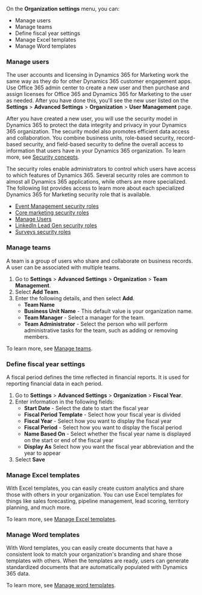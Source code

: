 On the **Organization settings** menu, you can:
-   Manage users
-   Manage teams
-   Define fiscal year settings
-   Manage Excel templates
-   Manage Word templates

### Manage users

The user accounts and licensing in Dynamics 365 for Marketing work the same way as they do for other Dynamics 365 customer engagement apps. Use Office 365 admin center to create a new user and then purchase and assign licenses for Office 365 and Dynamics 365 for Marketing to the user as needed. After you have done this, you'll see the new user listed on the **Settings** \> **Advanced Settings** \> **Organization** \> **User Management** page.

After you have created a new user, you will use the security model in Dynamics 365 to protect the data integrity and privacy in your Dynamics 365 organization. The security model also promotes efficient data access and collaboration. You combine business units, role-based security, record-based security, and field-based security to define the overall access to information that users have in your Dynamics 365 organization. To learn more, see
[Security concepts](https://docs.microsoft.com/dynamics365/customer-engagement/admin/security-concepts).

The security roles enable administrators to control which users have access to which features of Dynamics 365. Several security roles are common to almost all Dynamics 365 applications, while others are more specialized. The following list provides access to learn more about each specialized Dynamics 365 for Marketing security role that is available.

- [Event Management security roles](https://docs.microsoft.com/dynamics365/customer-engagement/marketing/manage-users#event-management-security-roles)
- [Core marketing security roles](https://docs.microsoft.com/dynamics365/customer-engagement/marketing/manage-users#core-marketing-security-roles)
- [Manage Users](https://docs.microsoft.com/dynamics365/customer-engagement/marketing/manage-users#lead-management-security-roles)
- [LinkedIn Lead Gen security roles](https://docs.microsoft.com/dynamics365/customer-engagement/marketing/manage-users#-lead-gen-security-roles)
- [Surveys security roles](https://docs.microsoft.com/dynamics365/customer-engagement/marketing/manage-users#surveys-security-roles)

### Manage teams

A team is a group of users who share and collaborate on business
records. A user can be associated with multiple teams.

1. Go to **Settings** \> **Advanced Settings** \> **Organization** \> **Team Management**.
2. Select **Add Team**.
3. Enter the following details, and then select **Add**.
    - **Team Name**
    - **Business Unit Name** - This default value is your organization name. 
    - **Team Manager** - Select a manager for the team.
    - **Team Administrator** - Select the person who will perform administrative tasks for the team, such as adding or removing members.

To learn more, see [Manage teams](https://docs.microsoft.com/dynamics365/customer-engagement/marketing/manage-teams).

### Define fiscal year settings

A fiscal period defines the time reflected in financial reports. It is used for reporting financial data in each period.

1. Go to **Settings** \> **Advanced Settings** \> **Organization** \> **Fiscal Year**.
2. Enter information in the following fields:
    - **Start Date** - Select the date to start the fiscal year
    - **Fiscal Period Template** - Select how your fiscal year is divided
    - **Fiscal Year** - Select how you want to display the fiscal year
    - **Fiscal Period** - Select how you want to display the fiscal period
    - **Name Based On** - Select whether the fiscal year name is displayed on the start or end of the fiscal year
    - **Display As** Select how you want the fiscal year abbreviation and the year to appear
3. Select **Save**

### Manage Excel templates

With Excel templates, you can easily create custom analytics and share those with others in your organization. You can use Excel templates for things like sales forecasting, pipeline management, lead scoring, territory planning, and much more. 

To learn more, see [Manage Excel templates](https://docs.microsoft.com/dynamics365/customer-engagement/marketing/manage-excel-templates).

### Manage Word templates

With Word templates, you can easily create documents that have a consistent look to match your organization\'s branding and share those templates with others. When the templates are ready, users can generate
standardized documents that are automatically populated with Dynamics 365 data.

To learn more, see [Manage word templates](https://docs.microsoft.com/dynamics365/customer-engagement/marketing/manage-word-templates).
